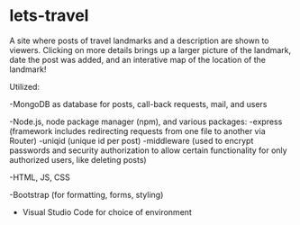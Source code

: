 # lets-travel

A site where posts of travel landmarks and a description are shown to viewers. Clicking on more details brings up a larger
picture of the landmark, date the post was added, and an interative map of the location of the landmark!

Utilized:

  -MongoDB as database for posts, call-back requests, mail, and users

 -Node.js, node package manager (npm), and various packages:
    -express (framework includes redirecting requests from one file to another via Router)
    -uniqid (unique id per post)
    -middleware (used to encrypt passwords and security authorization to allow certain functionality for only authorized users, 
     like deleting posts)
    
 -HTML, JS, CSS
 
 -Bootstrap (for formatting, forms, styling)
 
 - Visual Studio Code for choice of environment
